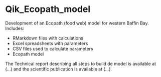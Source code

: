 # Qik_Ecopath_model
Development of an Ecopath (food web) model for western Baffin Bay. Includes:
- RMarkdown files with calculations
- Excel spreadsheets with parameters
- CSV files used to calculate parameters
- Ecopath model

The Technical report describing all steps to build de model is available at (...) and the scientific publication is available at (...).

